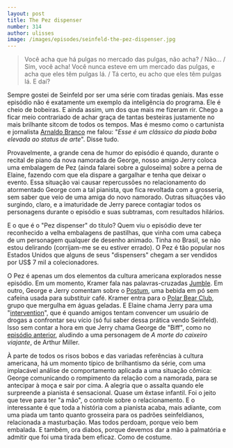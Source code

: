 ```yaml
---
layout: post
title: The Pez dispenser
number: 314
author: ulisses
image: /images/episodes/seinfeld-the-pez-dispenser.jpg
---
```


> Você acha que há pulgas no mercado das pulgas, não acha? / Não... / Sim, você acha! Você nunca esteve em um mercado das pulgas, e acha que eles têm pulgas lá. / Tá certo, eu acho que eles têm pulgas lá. E daí?

Sempre gostei de Seinfeld por ser uma série com tiradas geniais. Mas esse episódio não é exatamente um exemplo da inteligência do programa. Ele é cheio de bobeiras. E ainda assim, um dos que mais me fizeram rir. Chego a ficar meio contrariado de achar graça de tantas besteiras justamente no mais brilhante sitcom de todos os tempos. Mas é mesmo como o cartunista e jornalista <a title="Arnaldo Branco" href="http://www.oesquema.com.br/mauhumor/">Arnaldo Branco</a> me falou: "*Esse é um clássico da piada boba elevada ao status de arte*". Disse tudo.

Provavelmente, a grande cena de humor do episódio é quando, durante o recital de piano da nova namorada de George, nosso amigo Jerry coloca uma embalagem de Pez (ainda falarei sobre a guloseima) sobre a perna de Elaine, fazendo com que ela dispare a gargalhar e tenha que deixar o evento. Essa situação vai causar repercussões no relacionamento do atormentado George com a tal pianista, que fica revoltada com a grosseria, sem saber que veio de uma amiga do novo namorado. Outras situações vão surgindo, claro, e a imaturidade de Jerry parece contagiar todos os personagens durante o episódio e suas subtramas, com resultados hilários.

E o que é o "Pez dispenser" do título? Quem viu o episódio deve ter reconhecido a velha embalagens de pastilhas, que vinha com uma cabeça de um personagem qualquer de desenho animado. Tinha no Brasil, se não estou delirando (corrijam-me se eu estiver errado). O Pez é tão popular nos Estados Unidos que alguns de seus "dispensers" chegam a ser vendidos por US$ 7 mil a colecionadores.

O Pez é apenas um dos elementos da cultura americana explorados nesse episódio. Em um momento, Kramer fala nas palavras-cruzadas <a title="Jumble na Wikipedia" href="http://en.wikipedia.org/wiki/Jumble">Jumble</a>. Em outro, George e Jerry comentam sobre o <a title="Postum na Wikipedia" href="http://en.wikipedia.org/wiki/Postum">Postum</a>, uma bebida em pó sem cafeína usada para substituir café. Kramer entra para o <a title="O Clube do Urso polar na Wikipedia" href="http://en.wikipedia.org/wiki/Polar_bear_club">Polar Bear Club</a>, grupo que mergulha em águas geladas. E Elaine chama Jerry para uma "<a title="Sobre intervernções, na Wikipedia" href="http://en.wikipedia.org/wiki/Intervention_(counseling)">intervention</a>", que é quando amigos tentam convencer um usuário de drogas a confrontar seu vício (só fui saber dessa prática vendo Seinfeld). Isso sem contar a hora em que Jerry chama George de "Biff", como no <a title="The subway" href="http://movimentoseinfeld.com.br/episodios/the-subway.html">episódio anterior</a>, aludindo a uma personagem de <em>A morte do caixeiro viajante</em>, de Arthur Miller.

À parte de todos os risos bobos e das variadas referências à cultura americana, há um momento típico de brilhantismo da série, com uma implacável análise de comportamento aplicada a uma situação cômica: George comunicando o rompimento da relação com a namorada, para se antecipar à moça e sair por cima. A alegria que o assalta quando ele surpreende a pianista é sensacional. Quase um êxtase infantil. Foi o jeito que teve para ter "a mão", o controle sobre o relacionamento. E o interessante é que toda a história com a pianista acaba, mais adiante, com uma piada um tanto quanto grosseira para os padrões seinfeldianos, relacionada a masturbação. Mas todos perdoam, porque veio bem embalada. E também, ora diabos, porque devemos dar a mão à palmatória e admitir que foi uma tirada bem eficaz. Como de costume.